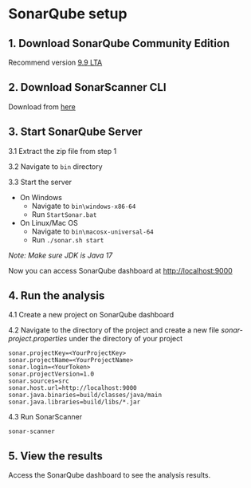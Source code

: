 # SonarQube setup

## 1. Download SonarQube Community Edition

Recommend version [9.9 LTA](https://www.sonarsource.com/products/sonarqube/downloads/historical-downloads/)

## 2. Download SonarScanner CLI
Download from [here](https://docs.sonarsource.com/sonarqube/latest/analyzing-source-code/scanners/sonarscanner/)

## 3. Start SonarQube Server

3.1 Extract the zip file from step 1

3.2 Navigate to `bin` directory

3.3 Start the server
  - On Windows
    - Navigate to `bin\windows-x86-64`
    - Run `StartSonar.bat`
  - On Linux/Mac OS
    - Navigate to `bin\macosx-universal-64`
    - Run `./sonar.sh start`

*Note: Make sure JDK is Java 17*

Now you can access SonarQube dashboard at [http://localhost:9000](http://localhost:9000/projects/create)

## 4. Run the analysis

4.1 Create a new project on SonarQube dashboard

4.2 Navigate to the directory of the project and create a new file *sonar-project.properties* under the directory of your project
```
sonar.projectKey=<YourProjectKey>
sonar.projectName=<YourProjectName>
sonar.login=<YourToken>
sonar.projectVersion=1.0
sonar.sources=src
sonar.host.url=http://localhost:9000
sonar.java.binaries=build/classes/java/main
sonar.java.libraries=build/libs/*.jar
```
4.3 Run SonarScanner
```
sonar-scanner
```

## 5. View the results

Access the SonarQube dashboard to see the analysis results.